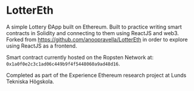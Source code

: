 # LotterEth
A simple Lottery ÐApp built on Ethereum. Built to practice writing smart contracts in Solidity and connecting to them using ReactJS and web3. Forked from https://github.com/anoopravella/LotterEth in order to explore using ReactJS as a frontend.

Smart contract currently hosted on the Ropsten Network at: `0x1a0f0e2c3c1ad06c449b9f4f5448060a9ad48d16`.

Completed as part of the Experience Ethereum research project at Lunds Tekniska Högskola.

